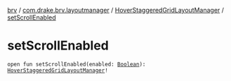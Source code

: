 [brv](../../index.md) / [com.drake.brv.layoutmanager](../index.md) / [HoverStaggeredGridLayoutManager](index.md) / [setScrollEnabled](./set-scroll-enabled.md)

# setScrollEnabled

`open fun setScrollEnabled(enabled: `[`Boolean`](https://kotlinlang.org/api/latest/jvm/stdlib/kotlin/-boolean/index.html)`): `[`HoverStaggeredGridLayoutManager`](index.md)`!`